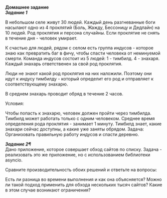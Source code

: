 
**Домашнее задание**  
**_Задание 1_**  

В небольшом селе живут 30 людей.
Каждый день разгневанные боги насылают одно из 4 проклятий (Боль, Жажду, Бессоницу и Дедлайн) на 10 людей.
Род проклятия и персона случайны. Если проклятие не снять в течение дня - человек умирает.

К счастью для людей, рядом с селом есть группа индусов - которое знаю как превратить баг в фичу, чтобы спасти человека от неминуемой смерти. Команда индусов состоит из 5 людей: 1 - тимбилд. 4 - знахаря. Каждый знахарь ответственен за свой род проклятия.

Люди не знают какой род проклятия на них наложили. Поэтому они идут к индусу тимбилду - который определит его род и отправляет к соответствующему знахарю.

В среднем знахарь проводит обряд в течение 2 часов.

Условия:

Чтобы попасть к знахарю, человек должен пройти через тимбилда.
Тимбилд может работать только с одним человеком. Среднее время определения рода проклятия - занимает 1 минуту.
Тимбилд знает, какие знахари сейчас доступны, а какие уже заняты обрядом.
Задача: Организовать правильную работу индусов и спасти деревню.


**_Задание 2¶_**  
Дано приложение, которое совершает обход сайтов по списку. Задача - реализовать это же приложение, но с использованием библиотеки asyncio.

Сравните производительность обоих решений и ответьте на вопросы:

Есть ли разница во времени выполнения и как она объясняется?
Можно ли такой подход применить для обхода нескольких тысяч сайтов? Какие в этом случае возникают ограничения?

